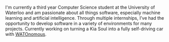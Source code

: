 I'm currently a third year Computer Science student at the University of Waterloo and am passionate about all things software, especially machine learning and artificial intelligence. Through multiple internships, I’ve had the opportunity to develop software in a variety of environments for many projects. Currently working on turning a Kia Soul into a fully self-driving car with <a href="https://www.watonomous.ca/about" target="_blank"><u>WATOnomous</u></a>.  


